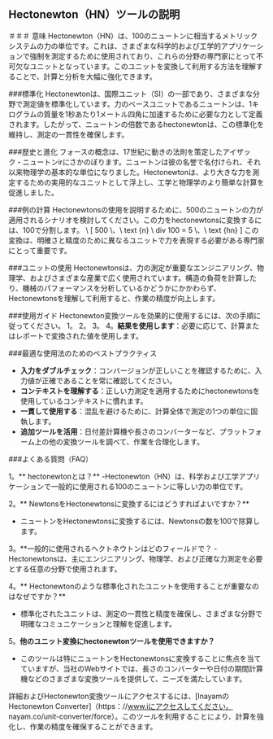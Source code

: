 ## Hectonewton（HN）ツールの説明

＃＃＃ 意味
Hectonewton（HN）は、100のニュートンに相当するメトリックシステムの力の単位です。これは、さまざまな科学的および工学的アプリケーションで強制を測定するために使用されており、これらの分野の専門家にとって不可欠なユニットとなっています。このユニットを変換して利用する方法を理解することで、計算と分析を大幅に強化できます。

###標準化
Hectonewtonは、国際ユニット（SI）の一部であり、さまざまな分野で測定値を標準化しています。力のベースユニットであるニュートンは、1キログラムの質量を1秒あたり1メートル四角に加速するために必要な力として定義されます。したがって、ニュートンの倍数であるhectonewtonは、この標準化を維持し、測定の一貫性を確保します。

###歴史と進化
フォースの概念は、17世紀に動きの法則を策定したアイザック・ニュートンirにさかのぼります。ニュートンは彼の名誉で名付けられ、それ以来物理学の基本的な単位になりました。Hectonewtonは、より大きな力を測定するための実用的なユニットとして浮上し、工学と物理学のより簡単な計算を促進しました。

###例の計算
Hectonewtonsの使用を説明するために、500のニュートンの力が適用されるシナリオを検討してください。この力をhectonewtonsに変換するには、100で分割します。
\ [
500 \、\ text {n} \ div 100 = 5 \、\ text {hn}
\]
この変換は、明確さと精度のために異なるユニットで力を表現する必要がある専門家にとって重要です。

###ユニットの使用
Hectonewtonsは、力の測定が重要なエンジニアリング、物理学、およびさまざまな産業で広く使用されています。構造の負荷を計算したり、機械のパフォーマンスを分析しているかどうかにかかわらず、Hectonewtonsを理解して利用すると、作業の精度が向上します。

###使用ガイド
Hectonewton変換ツールを効果的に使用するには、次の手順に従ってください。
1。
2。
3。
4。**結果を使用します**：必要に応じて、計算またはレポートで変換された値を使用します。

###最適な使用法のためのベストプラクティス
-  **入力をダブルチェック**：コンバージョンが正しいことを確認するために、入力値が正確であることを常に確認してください。
-  **コンテキストを理解する**：正しい力測定を適用するためにhectonewtonsを使用しているコンテキストに慣れます。
-  **一貫して使用する**：混乱を避けるために、計算全体で測定の1つの単位に固執します。
-  **追加ツールを活用**：日付差計算機や長さのコンバーターなど、プラットフォーム上の他の変換ツールを調べて、作業を合理化します。

###よくある質問（FAQ）

1。** hectonewtonとは？**
-Hectonewton（HN）は、科学および工学アプリケーションで一般的に使用される100のニュートンに等しい力の単位です。

2。** NewtonsをHectonewtonsに変換するにはどうすればよいですか？**
- ニュートンをHectonewtonsに変換するには、Newtonsの数を100で除算します。

3。**一般的に使用されるヘクトネウトンはどのフィールドで？
-Hectonewtonsは、主にエンジニアリング、物理学、および正確な力測定を必要とする任意の分野で使用されます。

4。** Hectonewtonのような標準化されたユニットを使用することが重要なのはなぜですか？**
- 標準化されたユニットは、測定の一貫性と精度を確保し、さまざまな分野で明確なコミュニケーションと理解を促進します。

5。**他のユニット変換にhectonewtonツールを使用できますか？**
- このツールは特にニュートンをHectonewtonsに変換することに焦点を当てていますが、当社のWebサイトでは、長さのコンバーターや日付の期間計算機などのさまざまな変換ツールを提供して、ニーズを満たしています。

詳細およびHectonewton変換ツールにアクセスするには、[InayamのHectonewton Converter]（https：//www.iにアクセスしてください。 nayam.co/unit-converter/force）。このツールを利用することにより、計算を強化し、作業の精度を確保することができます。